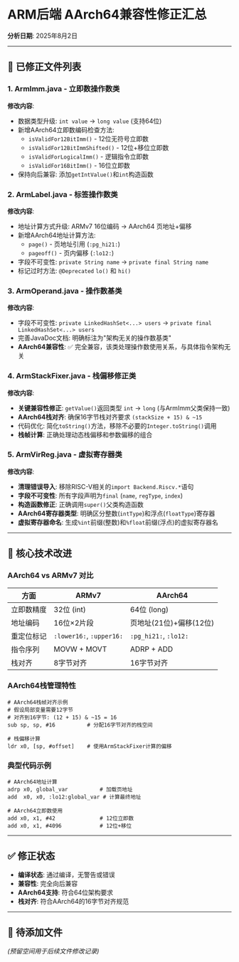 # ARM后端 AArch64兼容性修正汇总

**分析日期**: 2025年8月2日

---

## 📁 已修正文件列表

### 1. ArmImm.java - 立即数操作数类
**修改内容**:
- 数据类型升级: `int value` → `long value` (支持64位)
- 新增AArch64立即数编码检查方法:
  - `isValidFor12BitImm()` - 12位无符号立即数
  - `isValidFor12BitImmShifted()` - 12位+移位立即数  
  - `isValidForLogicalImm()` - 逻辑指令立即数
  - `isValidFor16BitImm()` - 16位立即数
- 保持向后兼容: 添加`getIntValue()`和`int`构造函数

### 2. ArmLabel.java - 标签操作数类
**修改内容**:
- 地址计算方式升级: ARMv7 16位编码 → AArch64 页地址+偏移
- 新增AArch64地址计算方法:
  - `page()` - 页地址引用 (`:pg_hi21:`)
  - `pageoff()` - 页内偏移 (`:lo12:`)
- 字段不可变性: `private String name` → `private final String name`
- 标记过时方法: `@Deprecated` `lo()` 和 `hi()`

### 3. ArmOperand.java - 操作数基类
**修改内容**:
- 字段不可变性: `private LinkedHashSet<...> users` → `private final LinkedHashSet<...> users`
- 完善JavaDoc文档: 明确标注为"架构无关的操作数基类"
- **AArch64兼容性**: ✅ 完全兼容，该类处理操作数使用关系，与具体指令架构无关

### 4. ArmStackFixer.java - 栈偏移修正类
**修改内容**:
- **关键兼容性修正**: `getValue()`返回类型 `int` → `long` (与ArmImm父类保持一致)
- **AArch64栈对齐**: 确保16字节栈对齐要求 `(stackSize + 15) & ~15`
- 代码优化: 简化`toString()`方法，移除不必要的`Integer.toString()`调用
- **栈帧计算**: 正确处理动态栈偏移和参数偏移的组合

### 5. ArmVirReg.java - 虚拟寄存器类
**修改内容**:
- **清理错误导入**: 移除RISC-V相关的`import Backend.Riscv.*`语句
- **字段不可变性**: 所有字段声明为`final` (`name`, `regType`, `index`)
- **构造函数修正**: 正确调用`super()`父类构造函数
- **AArch64寄存器类型**: 明确区分整数(`intType`)和浮点(`floatType`)寄存器
- **虚拟寄存器命名**: 生成`%int`前缀(整数)和`%float`前缀(浮点)的虚拟寄存器名

---

## 🔧 核心技术改进

### AArch64 vs ARMv7 对比
| 方面 | ARMv7 | AArch64 |
|------|-------|---------|
| 立即数精度 | 32位 (int) | 64位 (long) |
| 地址编码 | 16位×2片段 | 页地址(21位)+偏移(12位) |
| 重定位标记 | `:lower16:`, `:upper16:` | `:pg_hi21:`, `:lo12:` |
| 指令序列 | MOVW + MOVT | ADRP + ADD |
| 栈对齐 | 8字节对齐 | 16字节对齐 |

### AArch64栈管理特性
```assembly
# AArch64栈帧对齐示例
# 假设局部变量需要12字节
# 对齐到16字节: (12 + 15) & ~15 = 16
sub sp, sp, #16          # 分配16字节对齐的栈空间

# 栈偏移计算
ldr x0, [sp, #offset]    # 使用ArmStackFixer计算的偏移
```

### 典型代码示例
```assembly
# AArch64地址计算
adrp x0, global_var          # 加载页地址
add  x0, x0, :lo12:global_var # 计算最终地址

# AArch64立即数使用  
add x0, x1, #42              # 12位立即数
add x0, x1, #4096            # 12位+移位
```

---

## ✅ 修正状态
- **编译状态**: 通过编译，无警告或错误
- **兼容性**: 完全向后兼容
- **AArch64支持**: 符合64位架构要求
- **栈对齐**: 符合AArch64的16字节对齐规范

---

## 🔮 待添加文件
_(预留空间用于后续文件修改记录)_
